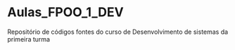 # Aulas_FPOO_1_DEV
Repositório de códigos fontes do curso de Desenvolvimento de sistemas da primeira turma
